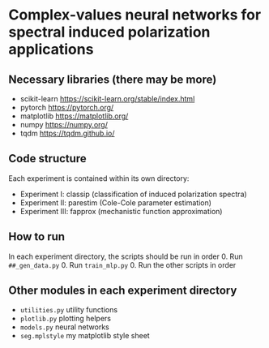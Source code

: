 # Complex-values neural networks for spectral induced polarization applications

## Necessary libraries (there may be more)
- scikit-learn https://scikit-learn.org/stable/index.html 
- pytorch https://pytorch.org/ 
- matplotlib https://matplotlib.org/ 
- numpy https://numpy.org/ 
- tqdm https://tqdm.github.io/ 

## Code structure
Each experiment is contained within its own directory:
- Experiment I: classip (classification of induced polarization spectra)
- Experiment II: parestim  (Cole-Cole parameter estimation)
- Experiment III: fapprox (mechanistic function approximation)

## How to run
In each experiment directory, the scripts should be run in order
0. Run `##_gen_data.py`
0. Run `train_mlp.py` 
0. Run the other scripts in order

## Other modules in each experiment directory
- `utilities.py` utility functions
- `plotlib.py` plotting helpers
- `models.py` neural networks 
- `seg.mplstyle` my matplotlib style sheet 
